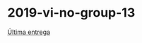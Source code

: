 # 2019-vi-no-group-13
[Última entrega](https://mail-attachment.googleusercontent.com/attachment/u/0/?ui=2&ik=8cd4a57916&attid=0.1&permmsgid=msg-f:1650568623860621136&th=16e7ff6b169e1f50&view=att&disp=inline&realattid=f_k31nynoh0&saddbat=ANGjdJ9aYXm0Dj-0iAQG24JKM2jTq03mTTJYE7R2TGccZy3JiZ0uqWS_aSgKLjdDq-Xtydx_KWpYLmvDl8JwsUTuoiPYKD6bsKaemoQmRX-U2TznTpmir8hImvDNMUb7J3Y3XyoREiFj6av421zmwEV481nWiBP5n1yyDa9DxqeLxQ7LpZmK49pQ_B6YPmcQJZfHRmYplB5MAgvchj4c742UGUxdTXrjDpDUtrXMhLH95XzcKknyD_CbESZYd27Ct9fDhpctuLnzUHpgTgFxVGU_SJ0yRD2aNgXZwQUX0CL13Mrgf_BY52VG9aH6ej7VGxTHX9Lo0XchglzInUVFmyk1rq5GtYUhVUCo9u_q7QWkjubhksoptaEpD1uTcZdkW1yzpPWbFDOi7_8bOo9zPMPJPkcjubpbc6LoRwJEatjxN0p3EhMWRQFluJXOJqvNUCZG4VGl-fpyKmEiV8ph7etth8Qw1TwOQ-BhWm_keQwvqPBJNM-_RH0cVvQ-WtehF732qMyMD1xTczmzVybdp74Kb33y3gk2eEcLnlpykIjsYbu60AfDscHEEhMoHQjijbD_DCe5UZrny83FSX6pPq5t6jrcBRIzOn2uwXKZtl15gh6FZavmP8BebdpzDGxQNSF8Qi_X2XY1tXcly0FY5D2QafPvULm5x7EHQ3GFlTa8XRrhuqsHp-9EPjCGZOQ)

